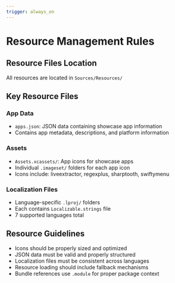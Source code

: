 ```yaml
---
trigger: always_on
---
```


# Resource Management Rules

## Resource Files Location
All resources are located in `Sources/Resources/`

## Key Resource Files

### App Data
- `apps.json`: JSON data containing showcase app information
- Contains app metadata, descriptions, and platform information

### Assets
- `Assets.xcassets/`: App icons for showcase apps
- Individual `.imageset/` folders for each app icon
- Icons include: liveextractor, regexplus, sharptooth, swiftymenu

### Localization Files
- Language-specific `.lproj/` folders
- Each contains `Localizable.strings` file
- 7 supported languages total

## Resource Guidelines
- Icons should be properly sized and optimized
- JSON data must be valid and properly structured
- Localization files must be consistent across languages
- Resource loading should include fallback mechanisms
- Bundle references use `.module` for proper package context